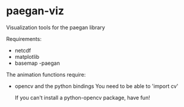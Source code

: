paegan-viz
==========

Visualization tools for the paegan library

Requirements:

  - netcdf
  - matplotlib
  - basemap
  -paegan

The animation functions require:

  - opencv and the python bindings
  	You need to be able to 'import cv'

  	If you can't install a python-opencv package, have fun!